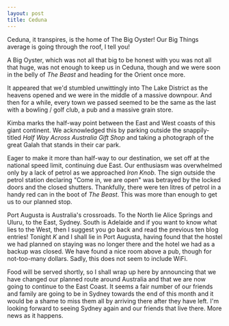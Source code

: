 ```yaml
---
layout: post
title: Ceduna
---
```


Ceduna, it transpires, is the home of The Big Oyster! Our Big Things average is
going through the roof, I tell you!


A Big Oyster, which was not all that big to be honest with you was not all that
huge, was not enough to keep us in Ceduna, though and we were soon in the belly
of _The Beast_ and heading for the Orient once more.


It appeared that we'd stumbled unwittingly into The Lake District as the heavens
opened and we were in the middle of a massive downpour. And then for a while,
every town we passed seemed to be the same as the last with a bowling / golf
club, a pub and a massive grain store.


Kimba marks the half-way point between the East and West coasts of this giant
continent. We acknowledged this by parking outside the snappily-titled _Half Way
Across Australia Gift Shop_ and taking a photograph of the great Galah that
stands in their car park.


Eager to make it more than half-way to our destination, we set off at the
national speed limit, continuing due East. Our enthusiasm was overwhelmed only
by a lack of petrol as we approached _Iron Knob_. The sign outside the petrol
station declaring &quot;Come in, we are open&quot; was betrayed by the locked
doors and the closed shutters. Thankfully, there were ten litres of petrol in a
handy red can in the boot of _The Beast_. This was more than enough to get us to
our planned stop.


Port Augusta is Australia's crossroads. To the North lie Alice Springs and
Uluru, to the East, Sydney. South is Adelaide and if you want to know what lies
to the West, then I suggest you go back and read the previous ten blog entries!
Tonight _K_ and I shall lie in Port Augusta, having found that the hostel we had
planned on staying was no longer there and the hotel we had as a backup was
closed. We have found a nice room above a pub, though for not-too-many dollars.
Sadly, this does not seem to include WiFi.


Food will be served shortly, so I shall wrap up here by announcing that we have
changed our planned route around Australia and that we are now going to continue
to the East Coast. It seems a fair number of our friends and family are going to
be in Sydney towards the end of this month and it would be a shame to miss them
all by arriving there after they have left. I'm looking forward to seeing Sydney
again and our friends that live there. More news as it happens.


